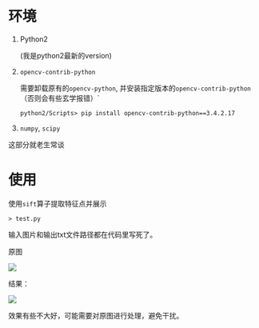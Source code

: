 

# 环境

1. Python2 

   (我是python2最新的version)

2. `opencv-contrib-python`

   需要卸载原有的`opencv-python`, 并安装指定版本的`opencv-contrib-python` （否则会有些玄学报错）`

   ```shell
   python2/Scripts> pip install opencv-contrib-python==3.4.2.17
   ```

3. `numpy`, `scipy`

这部分就老生常谈



# 使用

使用`sift`算子提取特征点并展示

```
> test.py
```

输入图片和输出txt文件路径都在代码里写死了。

原图

![](D:\github\SE340-HCI\中期\sift提取模型特征点\m5_0_512x512.png)

结果：

![](D:\github\SE340-HCI\中期\sift提取模型特征点\result.png)

效果有些不大好，可能需要对原图进行处理，避免干扰。